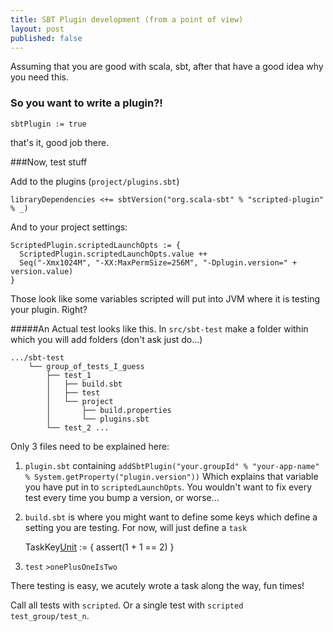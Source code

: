 ```yaml
---
title: SBT Plugin development (from a point of view)
layout: post
published: false
---
```


Assuming that you are good with scala, sbt, after that have a good idea why you need this.

### So you want to write a plugin?!

    sbtPlugin := true

that's it, good job there.

###Now, test stuff

Add to the plugins (`project/plugins.sbt`)

    libraryDependencies <+= sbtVersion("org.scala-sbt" % "scripted-plugin" % _)

And to your project settings:

    ScriptedPlugin.scriptedLaunchOpts := { 
      ScriptedPlugin.scriptedLaunchOpts.value ++
      Seq("-Xmx1024M", "-XX:MaxPermSize=256M", "-Dplugin.version=" + version.value)
    }

Those look like some variables scripted will put into JVM where it is testing your plugin. Right?

#####An Actual test
looks like this. In `src/sbt-test` make a folder within which you will add folders (don't ask just do...)

    .../sbt-test
        └── group_of_tests_I_guess
            ├── test_1
            │   ├── build.sbt
            │   ├── test
            │   └── project
            │       ├── build.properties
            │       └── plugins.sbt
            └── test_2 ...

Only 3 files need to be explained here:

1. `plugin.sbt` containing `addSbtPlugin("your.groupId" % "your-app-name" % System.getProperty("plugin.version"))`
Which explains that variable you have put in to `scriptedLaunchOpts`. You wouldn't want to fix every test every time you bump a version, or worse...

2. `build.sbt` is where you might want to define some keys which define a setting you are testing. For now, will just define a `task`


    TaskKey[Unit]("onePlusOneIsTwo") := {
      assert(1 + 1 == 2)
    }

3. `test` `>onePlusOneIsTwo`

There testing is easy, we acutely wrote a task along the way, fun times!

Call all tests with `scripted`.
Or a single test with `scripted test_group/test_n`.